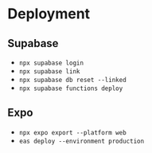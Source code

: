 # Deployment

## Supabase

- `npx supabase login`
- `npx supabase link`
- `npx supabase db reset --linked`
- `npx supabase functions deploy`

## Expo

- `npx expo export --platform web`
- `eas deploy --environment production`
